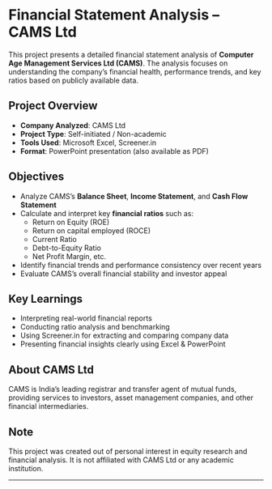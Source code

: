 #  Financial Statement Analysis – CAMS Ltd

This project presents a detailed financial statement analysis of **Computer Age Management Services Ltd (CAMS)**. The analysis focuses on understanding the company’s financial health, performance trends, and key ratios based on publicly available data.

##  Project Overview

-  **Company Analyzed**: CAMS Ltd
-  **Project Type**: Self-initiated / Non-academic
-  **Tools Used**: Microsoft Excel, Screener.in
-  **Format**: PowerPoint presentation (also available as PDF)

##  Objectives

- Analyze CAMS’s **Balance Sheet**, **Income Statement**, and **Cash Flow Statement**
- Calculate and interpret key **financial ratios** such as:
  - Return on Equity (ROE)
  - Return on capital employed (ROCE)
  - Current Ratio
  - Debt-to-Equity Ratio
  - Net Profit Margin, etc.
- Identify financial trends and performance consistency over recent years
- Evaluate CAMS’s overall financial stability and investor appeal

##  Key Learnings

- Interpreting real-world financial reports
- Conducting ratio analysis and benchmarking
- Using Screener.in for extracting and comparing company data
- Presenting financial insights clearly using Excel & PowerPoint

##  About CAMS Ltd

CAMS is India’s leading registrar and transfer agent of mutual funds, providing services to investors, asset management companies, and other financial intermediaries.

##  Note

This project was created out of personal interest in equity research and financial analysis. It is not affiliated with CAMS Ltd or any academic institution.

---
